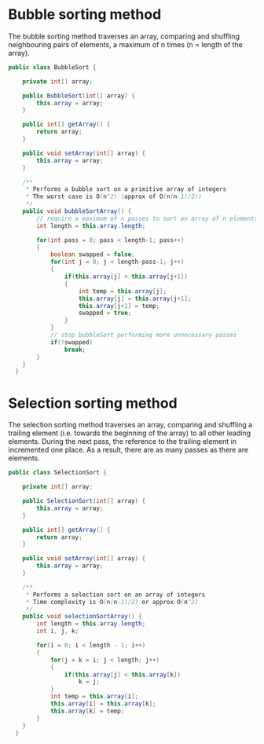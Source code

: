 # Bubble sorting method #

The bubble sorting method traverses an array, comparing and shuffling neighbouring pairs of elements, a maximum of n times (n = length of the array).

```java
public class BubbleSort {

    private int[] array;

    public BubbleSort(int[] array) {
        this.array = array;
    }

    public int[] getArray() {
        return array;
    }

    public void setArray(int[] array) {
        this.array = array;
    }

    /**
     * Performs a bubble sort on a primitive array of integers
     * The worst case is O(n^2) (approx of O(n(n-1)/2))
     */
    public void bubbleSortArray() {
        // require a maximum of n passes to sort an array of n elements
        int length = this.array.length;

        for(int pass = 0; pass < length-1; pass++)
        {
            boolean swapped = false;
            for(int j = 0; j < length-pass-1; j++)
            {
                if(this.array[j] > this.array[j+1])
                {
                    int temp = this.array[j];
                    this.array[j] = this.array[j+1];
                    this.array[j+1] = temp;
                    swapped = true;
                }
            }
            // stop bubbleSort performing more unnecessary passes
            if(!swapped)
                break;
        }
    }
  }
```

# Selection sorting method #

The selection sorting method traverses an array, comparing and shuffling a trailing element (i.e. towards the beginning of the array) to all other leading elements. During the next pass, the reference to the trailing element in incremented one place. As a result, there are as many passes as there are elements.

```java
public class SelectionSort {

    private int[] array;

    public SelectionSort(int[] array) {
        this.array = array;
    }

    public int[] getArray() {
        return array;
    }

    public void setArray(int[] array) {
        this.array = array;
    }

    /**
     * Performs a selection sort on an array of integers
     * Time complexity is O(n(n-1)/2) or approx O(n^2)
     */
    public void selectionSortArray() {
        int length = this.array.length;
        int i, j, k;

        for(i = 0; i < length - 1; i++)
        {
            for(j = k = i; j < length; j++)
            {
                if(this.array[j] < this.array[k])
                    k = j;
            }
            int temp = this.array[i];
            this.array[i] = this.array[k];
            this.array[k] = temp;
        }
    }
  }
```
